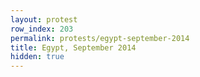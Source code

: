 ```yaml
---
layout: protest
row_index: 203
permalink: protests/egypt-september-2014
title: Egypt, September 2014
hidden: true
---
```

